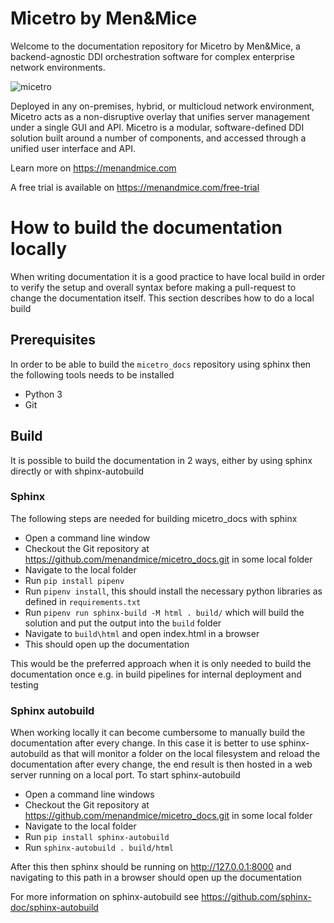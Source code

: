 # Micetro by Men&Mice

Welcome to the documentation repository for Micetro by Men&Mice, a backend-agnostic DDI orchestration software for complex enterprise network environments.

![micetro](https://user-images.githubusercontent.com/7282347/137749200-e209daf1-f00b-4489-9b0e-419d9928259c.png)


Deployed in any on-premises, hybrid, or multicloud network environment, Micetro acts as a non-disruptive overlay that unifies server management under a single GUI and API. Micetro is a modular, software-defined DDI solution built around a number of components, and accessed through a unified user interface and API.

Learn more on https://menandmice.com

A free trial is available on https://menandmice.com/free-trial

# How to build the documentation locally
When writing documentation it is a good practice to have local build in order to verify the setup and overall syntax before making a pull-request to change the documentation itself. This section describes how to do a local build

## Prerequisites
In order to be able to build the `micetro_docs` repository using sphinx then the following tools needs to be installed
  * Python 3
  * Git

## Build
It is possible to build the documentation in 2 ways, either by using sphinx directly or with shpinx-autobuild

### Sphinx
The following steps are needed for building micetro_docs with sphinx
 * Open a command line window
 * Checkout the Git repository at https://github.com/menandmice/micetro_docs.git in some local folder
 * Navigate to the local folder
 * Run `pip install pipenv`
 * Run `pipenv install`, this should install the necessary python libraries as defined in `requirements.txt`
 * Run `pipenv run sphinx-build -M html . build/` which will build the solution and put the output into the `build` folder
 * Navigate to `build\html` and open index.html in a browser
 * This should open up the documentation

This would be the preferred approach when it is only needed to build the documentation once e.g. in build pipelines for internal deployment and testing

### Sphinx autobuild
When working locally it can become cumbersome to manually build the documentation after every change. In this case it is better to use sphinx-autobuild as that will monitor a folder on the local filesystem and reload the documentation after every change, the end result is then hosted in a web server running on a local port. To start sphinx-autobuild
  * Open a command line windows
  * Checkout the Git repository at https://github.com/menandmice/micetro_docs.git in some local folder
  * Navigate to the local folder
  * Run `pip install sphinx-autobuild`
  * Run `sphinx-autobuild . build/html`

After this then sphinx should be running on http://127.0.0.1:8000 and navigating to this path in a browser should open up the documentation

For more information on sphinx-autobuild see https://github.com/sphinx-doc/sphinx-autobuild
